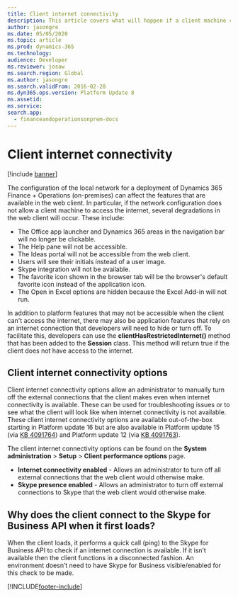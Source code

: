 ```yaml
---
title: Client internet connectivity
description: This article covers what will happen if a client machine cannot access the internet in on-premises deployments.
author: jasongre
ms.date: 05/05/2020
ms.topic: article
ms.prod: dynamics-365
ms.technology: 
audience: Developer
ms.reviewer: josaw
ms.search.region: Global
ms.author: jasongre
ms.search.validFrom: 2016-02-28
ms.dyn365.ops.version: Platform Update 8
ms.assetid: 
ms.service: 
search.app:
  - financeandoperationsonprem-docs
---
```


# Client internet connectivity

[!include [banner](../includes/banner.md)]


The configuration of the local network for a deployment of Dynamics 365 Finance + Operations (on-premises) can affect the features that are available in the web client. In particular, if the network configuration does not allow a client machine to access the internet, several degradations in the web client will occur. These include:    

+ The Office app launcher and Dynamics 365 areas in the navigation bar will no longer be clickable.
+ The Help pane will not be accessible.  
+ The Ideas portal will not be accessible from the web client. 
+ Users will see their initials instead of a user image. 
+ Skype integration will not be available.  
+ The favorite icon shown in the browser tab will be the browser's default favorite icon instead of the application icon. 
+ The Open in Excel options are hidden because the Excel Add-in will not run.

In addition to platform features that may not be accessible when the client can't access the internet, there may also be application features that rely on an internet connection that developers will need to hide or turn off. To facilitate this, developers can use the **clientHasRestrictedInternet()** method that has been added to the **Session** class. This method will return true if the client does not have access to the internet.

## Client internet connectivity options

Client internet connectivity options allow an administrator to manually turn off the external connections that the client makes even when internet connectivity is available. These can be used for troubleshooting issues or to see what the client will look like when internet connectivity is not available. These client internet connectivity options are available out-of-the-box starting in Platform update 16 but are also available in Platform update 15 (via [KB 4091764](https://fix.lcs.dynamics.com/Issue/Details?kb=4091764&bugId=3934774&qc=245bb2cc9839fa2a2ecf6bfffc48c3dec102a3c1047e5e755387d00148db18cb)) and Platform update 12 (via [KB 4091763](https://fix.lcs.dynamics.com/Issue/Details?kb=4091763&bugId=3934773&qc=19e9634da3297903a2ac51cf291a4770fd4532c9767ca7b5cefbe1bccb5d4d9f)). 


The client internet connectivity options can be found on the **System administration** > **Setup** > **Client performance options** page. 

- **Internet connectivity enabled** - Allows an administrator to turn off all external connections that the web client would otherwise make.
- **Skype presence enabled** - Allows an administrator to turn off external connections to Skype that the web client would otherwise make.

## Why does the client connect to the Skype for Business API when it first loads?

When the client loads, it performs a quick call (ping) to the Skype for Business API to check if an internet connection is available. If it isn’t available then the client functions in a disconnected fashion. An environment doesn’t need to have Skype for Business visible/enabled for this check to be made.


[!INCLUDE[footer-include](../../../includes/footer-banner.md)]
